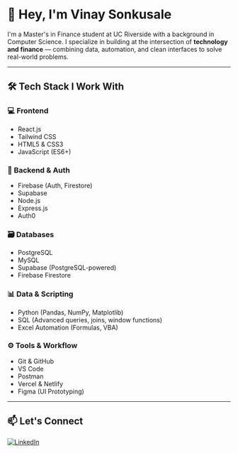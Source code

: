 # 👋 Hey, I'm Vinay Sonkusale

I'm a Master's in Finance student at UC Riverside with a background in Computer Science. I specialize in building at the intersection of **technology and finance** — combining data, automation, and clean interfaces to solve real-world problems.

---

## 🛠️ Tech Stack I Work With

### 💻 Frontend
- React.js
- Tailwind CSS
- HTML5 & CSS3
- JavaScript (ES6+)

### 🧠 Backend & Auth
- Firebase (Auth, Firestore)
- Supabase
- Node.js
- Express.js
- Auth0

### 🗃️ Databases
- PostgreSQL
- MySQL
- Supabase (PostgreSQL-powered)
- Firebase Firestore

### 📊 Data & Scripting
- Python (Pandas, NumPy, Matplotlib)
- SQL (Advanced queries, joins, window functions)
- Excel Automation (Formulas, VBA)

### ⚙️ Tools & Workflow
- Git & GitHub
- VS Code
- Postman
- Vercel & Netlify
- Figma (UI Prototyping)

---

## 📫 Let's Connect

[![LinkedIn](https://img.shields.io/badge/LinkedIn-Connect-blue?style=for-the-badge&logo=linkedin)](https://www.linkedin.com/in/vinaysonkusale/)
